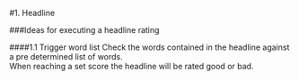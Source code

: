 #1. Headline

###Ideas for executing a headline rating

####1.1 Trigger word list
Check the words contained in the headline against a pre determined list of words.  
When reaching a set score the headline will be rated good or bad.